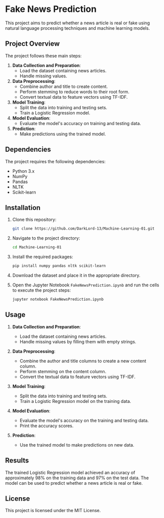 # Fake News Prediction

This project aims to predict whether a news article is real or fake using natural language processing techniques and machine learning models.

## Project Overview

The project follows these main steps:
1. **Data Collection and Preparation**:
    - Load the dataset containing news articles.
    - Handle missing values.
2. **Data Preprocessing**:
    - Combine author and title to create content.
    - Perform stemming to reduce words to their root form.
    - Convert textual data to feature vectors using TF-IDF.
3. **Model Training**:
    - Split the data into training and testing sets.
    - Train a Logistic Regression model.
4. **Model Evaluation**:
    - Evaluate the model's accuracy on training and testing data.
5. **Prediction**:
    - Make predictions using the trained model.

## Dependencies

The project requires the following dependencies:
- Python 3.x
- NumPy
- Pandas
- NLTK
- Scikit-learn

## Installation

1. Clone this repository:
    ```sh
    git clone https://github.com/DarkLord-13/Machine-Learning-01.git
    ```

2. Navigate to the project directory:
    ```sh
    cd Machine-Learning-01
    ```

3. Install the required packages:
    ```sh
    pip install numpy pandas nltk scikit-learn
    ```

4. Download the dataset and place it in the appropriate directory.

5. Open the Jupyter Notebook `FakeNewsPrediction.ipynb` and run the cells to execute the project steps:
    ```sh
    jupyter notebook FakeNewsPrediction.ipynb
    ```

## Usage

1. **Data Collection and Preparation**:
    - Load the dataset containing news articles.
    - Handle missing values by filling them with empty strings.

2. **Data Preprocessing**:
    - Combine the author and title columns to create a new content column.
    - Perform stemming on the content column.
    - Convert the textual data to feature vectors using TF-IDF.

3. **Model Training**:
    - Split the data into training and testing sets.
    - Train a Logistic Regression model on the training data.

4. **Model Evaluation**:
    - Evaluate the model's accuracy on the training and testing data.
    - Print the accuracy scores.

5. **Prediction**:
    - Use the trained model to make predictions on new data.

## Results

The trained Logistic Regression model achieved an accuracy of approximately 98% on the training data and 97% on the test data. The model can be used to predict whether a news article is real or fake.

## License

This project is licensed under the MIT License.
